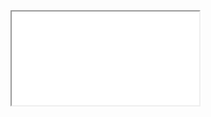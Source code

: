 <markdown-html>
    <head>
        <title>Timeline JSVSCode</title>
        <meta name="viewport" content="initial-scale=1, maximum-scale=1, user-scalable=no" />
        <meta name="description" content="Timeline for multi purpose application in VSCode: Requires Visual Studio Code TimeLine extension (vscode-md-timeline-jscode)" />
        <meta name="author" content="Leroy Thompson" />
        <link rel="stylesheet" href="style.css?v=1.0" />
    </head>
    <body>
        <!-- !VSCode command association goes here // don't remove/modify! -->
        <iframe src="index.html" />
    </body>
    <script type="text/javascript" >
        // game1(challenge, ThreeJS), demo1, slinkygoogle (challenge buffers and leap values)
        app.codesetting = 'particles32d' 
        var select = {
                    "game1": {mode: "3d", duration: 2200,
                        preload: []
                    },
                    "demo1": {mode: "2d", duration: 2200,
                        preload: []
                    },
                    "slinkygoogle": {mode: "2d", duration: 1050,
                        preload: []
                    },
                    "audioanalyser": {mode: "2d", duration: 20331,
                        preload: []
                    },
                    "three2d": {mode: "3d", duration: 2200,
                        preload: []
                    },
                    "particles32d": {mode: "3d", duration: 2200,
                        preload: []
                    }
                    }// !end // don't remove/modify!
</script>
</markdown-html>
